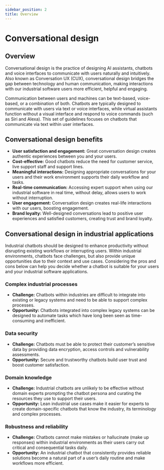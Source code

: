 ```yaml
---
sidebar_position: 2
title: Overview
---
```

# Conversational design

## Overview
Conversational design is the practice of designing AI assistants, chatbots and voice interfaces to communicate with users naturally and intuitively. Also known as Conversation UX (CUX), conversational design bridges the gap between technology and human communication, making interactions with our industrial software users more efficient, helpful and engaging. 

Communication between users and machines can be text-based, voice-based, or a combination of both. Chatbots are typically designed to communicate with users via text or voice interfaces, while virtual assistants function without a visual interface and respond to voice commands (such as Siri and Alexa). This set of guidelines focuses on chatbots that communicate via text within user interfaces.

## Conversational design benefits
- **User satisfaction and engagement:** Great conversation design creates authentic experiences between you and your users.
- **Cost-effective:** Good chatbots reduce the need for customer service, live support staff and support lines.
- **Meaningful interactions:** Designing appropriate conversations for your users and their work environment supports their daily workflow and tasks.
- **Real-time communication:** Accessing expert support when using our industrial software in real time, without delay, allows users to work without interruption.
- **User engagement:** Conversation design creates real-life interactions with our users, boosting engagement.
- **Brand loyalty:** Well-designed conversations lead to positive user experiences and satisfied customers, creating trust and brand loyalty.

## Conversational design in industrial applications
Industrial chatbots should be designed to enhance productivity without disrupting existing workflows or interrupting users. Within industrial environments, chatbots face challenges, but also provide unique opportunities due to their context and use cases. Considering the pros and cons below can help you decide whether a chatbot is suitable for your users and your industrial software applications. 

### Complex industrial processes
- **Challenge:** Chatbots within industries are difficult to integrate into existing or legacy systems and need to be able to support complex processes.  
- **Opportunity:** Chatbots integrated into complex legacy systems can be designed to automate tasks which have long been seen as time-consuming and inefficient. 

### Data security
- **Challenge:** Chatbots must be able to protect their customer’s sensitive data by providing data encryption, access controls and vulnerability assessments.  
- **Opportunity:** Secure and trustworthy chatbots build user trust and boost customer satisfaction.

### Domain knowledge
- **Challenge:** Industrial chatbots are unlikely to be effective without domain experts prompting the chatbot persona and curating the resources they use to support their users. 
- **Opportunity:** Lean industrial use cases make it easier for experts to create domain-specific chatbots that know the industry, its terminology and complex processes. 

### Robustness and reliability
- **Challenge:** Chatbots cannot make mistakes or hallucinate (make up responses) within industrial environments as their users carry out critical and consequential tasks daily. 
- **Opportunity:** An industrial chatbot that consistently provides reliable solutions become a natural part of a user’s daily routine and make workflows more efficient. 

